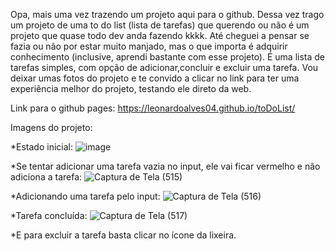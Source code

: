 Opa, mais uma vez trazendo um projeto aqui para o github. Dessa vez trago um projeto de uma to do list (lista de tarefas) que querendo ou não é um projeto que quase todo dev anda fazendo kkkk. Até cheguei a pensar se fazia ou não por estar muito manjado, mas o que importa é adquirir conhecimento (inclusive, aprendi bastante com esse projeto). É uma lista de tarefas simples, com opção de adicionar,concluir e excluir uma tarefa. Vou deixar umas fotos do projeto e te convido a clicar no link para ter uma experiência melhor do projeto, testando ele direto da web.

Link para o github pages: https://leonardoalves04.github.io/toDoList/

Imagens do projeto:

*Estado inicial:
![image](https://user-images.githubusercontent.com/69488943/187187599-3bb3c306-c9cb-45f9-8218-423f56995b1a.png)

*Se tentar adicionar uma tarefa vazia no input, ele vai ficar vermelho e não adiciona a tarefa:
![Captura de Tela (515)](https://user-images.githubusercontent.com/69488943/187188165-2e5f9a97-baa8-4f89-93e4-84010a3f700b.png)

*Adicionando uma tarefa pelo input:
![Captura de Tela (516)](https://user-images.githubusercontent.com/69488943/187188389-80d1ed67-a9bc-4fc5-b8a3-95b85cf24d3f.png)

*Tarefa concluída:
![Captura de Tela (517)](https://user-images.githubusercontent.com/69488943/187188573-275441c3-d9e7-46fe-a614-3b61b9b9d950.png)

*E para excluir a tarefa basta clicar no ícone da lixeira.



